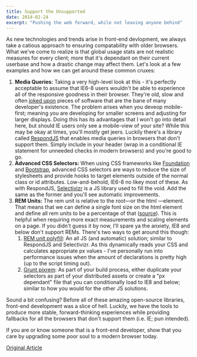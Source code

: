 ```yaml
---
title: Support the Unsupported
date: 2014-02-24
excerpt: "Pushing the web forward, while not leaving anyone behind"
---
```


As new technologies and trends arise in front-end devlopment, we always take a catious approach to ensuring compatability with older browsers. What we've come to realize is that global usage stats are not realistic measures for every client; more that it's dependant on their current userbase and how a drastic change may affect them. Let's look at a few examples and how we can get around these common cruxes:

1. **Media Queries:** Taking a very high-level look at this - it's perfectly acceptable to assume that IE6-8 users wouldn't be able to experience all of the responsive goodness in their browser. They're old, slow and often [joked upon](http://knowyourmeme.com/memes/subcultures/internet-explorer) pieces of software that are the bane of many developer's existence. The problem arises when you deveop mobile-first; meaning you are developing for smaller screens and adjusting for larger displays. Doing this has its advantages that I won't go into detail here, but should IE users only see a mobile-view of your site? While this may be okay at times, you'll mostly get jeers. Luckily there's a library called [RespondJS](https://github.com/scottjehl/Respond) that enables media queries in browsers that don't support them. Simply include in your header (wrap in a conditional IE statement for unneeded checks in modern browsers) and you're good to go.
2. **Advanced CSS Selectors:** When using CSS frameworks like [Foundation](http://zurb.foundation.com) and [Bootstrap](http://getbootstrap.com), advanced CSS selectors are ways to reduce the size of stylesheets and provide hooks to target elements outside of the normal class or id attributes. Low-and-behold, IE6-8 no likey most of these. As with RespondJS, [Selectivizr](https://github.com/keithclark/selectivizr) is a JS library used to fill the void. Add the same as the former and you'll see automatic improvements.
3. **REM Units:** The rem unit is relative to the root—or the html —element. That means that we can define a single font size on the html element and define all rem units to be a percentage of that ([source](http://snook.ca/archives/html_and_css/font-size-with-rem)). This is helpful when requiring more exact measurements and scaling elements on a page. If you didn't guess it by now, I'll spare ya the anxiety, IE8 and below don't support REMs. There's two ways to get around this though:
    1. [REM unit polyfill](https://github.com/chuckcarpenter/REM-unit-polyfill): An all JS (and automatic) solution; similar to RespondJS and Selectivizr. As this dynamically reads your CSS and calculates appropriate px values - I've personally run into performance issues when the amount of declarations is pretty high (up to the script timing out).
    2. [Grunt pixrem](https://github.com/robwierzbowski/grunt-pixrem): As part of your build process, either duplicate your selectors as part of your distributed assets or create a "px dependant" file that you can conditionally load to IE8 and below; similar to how you would for the other JS solutions.

Sound a bit confusing? Before all of these amazing open-source libraries, front-end development was a slice of hell. Luckily, we have the tools to produce more stable, forward-thinking experiences while providing fallbacks for all the browsers that don't support them (i.e. IE; pun intended).

If you are or know someone that is a front-end developer, show that you care by upgrading some poor soul to a modern browser today.

[Original Article](http://blog.blueion.com/2014/02/24/support-the-unsupported/)
